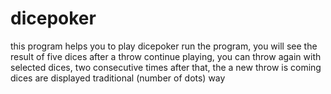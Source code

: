 # dicepoker
this program helps you to play dicepoker
run the program, you will see the result of five dices after a throw
continue playing, you can throw again with selected dices, two consecutive times
after that, the a new throw is coming
dices are displayed traditional (number of dots) way
